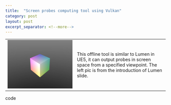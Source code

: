 ```yaml
---
title:  "Screen probes computing tool using Vulkan"
category: post
layout: post
excerpt_separator: <!--more-->
---
```


<table style="width:100%;">
  <tr>
    <td class="td-img">
        <img src="../assets/pic/easy-software-rasterizer/cube.jpg" title="Screen probes"/>
    </td>
    <td class="td-text">
      This offline tool is similar to Lumen in UE5, it can output probes in screen space from a specified viewpoint. The left pic is from the introduction of Lumen slide.
    </td>
  </tr>
</table>

<!--more-->

<div class="more"><a href="https://github.com/C-none/VK-screen-space-probe"></a>code</a></div>